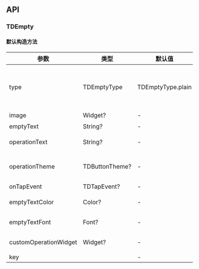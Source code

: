 ## API
### TDEmpty
#### 默认构造方法

| 参数 | 类型 | 默认值 | 说明 |
| --- | --- | --- | --- |
| type | TDEmptyType | TDEmptyType.plain | 类型，为operation有操作按钮，plain无按钮 |
| image | Widget? | - | 展示图片 |
| emptyText | String? | - | 描述文字 |
| operationText | String? | - | 操作按钮文案 |
| operationTheme | TDButtonTheme? | - | 操作按钮文案主题色 |
| onTapEvent | TDTapEvent? | - | 点击事件 |
| emptyTextColor | Color? | - | 描述文字颜色 |
| emptyTextFont | Font? | - | 描述文字大小 |
| customOperationWidget | Widget? | - | 自定义操作按钮 |
| key |  | - |  |
